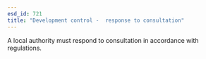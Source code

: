 ```yaml
---
esd_id: 721
title: "Development control -  response to consultation"
---
```


A local authority must respond to consultation in accordance with regulations.

